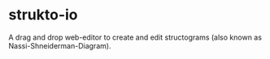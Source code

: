 # strukto-io
A drag and drop web-editor to create and edit structograms (also known as Nassi-Shneiderman-Diagram).
